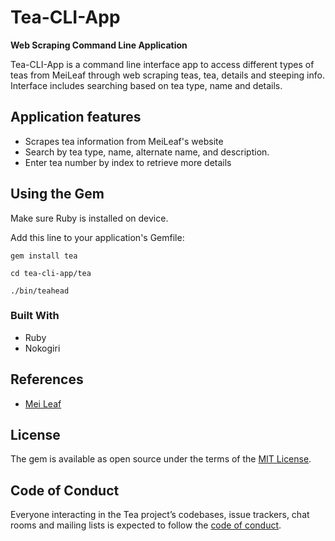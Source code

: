 # Tea-CLI-App
**Web Scraping Command Line Application**

Tea-CLI-App is a command line interface app to access different types of teas from MeiLeaf through web scraping teas, tea, details and steeping info. Interface includes searching based on tea type, name and details.

## Application features

* Scrapes tea information from MeiLeaf's website
* Search by tea type, name, alternate name, and description.
* Enter tea number by index to retrieve more details

## Using the Gem

Make sure Ruby is installed on device.

Add this line to your application's Gemfile:
```
gem install tea
```
```
cd tea-cli-app/tea
```
```
./bin/teahead
```
	
### Built With
* Ruby
* Nokogiri

## References
* [Mei Leaf](https://meileaf.com/)

## License

The gem is available as open source under the terms of the [MIT License](https://opensource.org/licenses/MIT).

## Code of Conduct

Everyone interacting in the Tea project’s codebases, issue trackers, chat rooms and mailing lists is expected to follow the [code of conduct](https://github.com/'ashley3schultz'/tea/blob/master/CODE_OF_CONDUCT.md).
